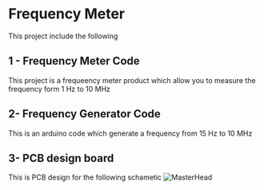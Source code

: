 # Frequency Meter
This project include the following
## 1 - Frequency Meter Code
This project is a frequeency meter product which allow you to measure the frequency form 1 Hz to 10 MHz

## 2- Frequency Generator Code
This is an arduino code which generate a frequency from 15 Hz to 10 MHz

## 3- PCB design board
This is PCB design for the following schametic
![MasterHead](https://github.com/OmarYasser225/AVR-Project/blob/main/Frequency%20Meter/Code/Schmatic.jpg)

